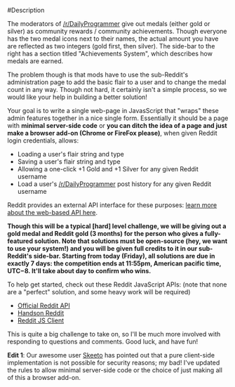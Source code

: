 #Description

The moderators of [/r/DailyProgrammer](https://www.reddit.com/r/DailyProgrammer) give out medals (either gold or silver) as community rewards / community achievements. Though everyone has the two medal icons next to their names, the actual amount you have are reflected as two integers (gold first, then silver). The side-bar to the right has a section titled "Achievements System", which describes how medals are earned.

The problem though is that mods have to use the sub-Reddit's administration page to add the basic flair to a user and to change the medal count in any way. Though not hard, it certainly isn't a simple process, so we would like your help in building a better solution!

Your goal is to write a single web-page in JavasScript that "wraps" these admin features together in a nice single form. Essentially it should be a page with **minimal server-side code** or **you can ditch the idea of a page and just make a browser add-on (Chrome or FireFox please)**, when given Reddit login credentials, allows:

- Loading a user's flair string and type
- Saving a user's flair string and type
- Allowing a one-click +1 Gold and +1 Silver for any given Reddit username
- Load a user's [/r/DailyProgrammer](https://www.reddit.com/r/DailyProgrammer) post history for any given Reddit username

Reddit provides an external API interface for these purposes: [learn more about the web-based API here](http://www.reddit.com/dev/api).

**Though this will be a typical [hard] level challenge, we will be giving out a gold medal and Reddit gold (3 months) for the person who gives a fully-featured solution. Note that solutions must be open-source (hey, we want to use your system!) and you will be given full credits to it in our sub-Reddit's side-bar. Starting from today (Friday), all solutions are due in exactly 7 days: the competition ends at 11:55pm, American pacific time, UTC−8. It'll take about day to confirm who wins.**

To help get started, check out these Reddit JavaScript APIs: (note that none are a "perfect" solution, and some heavy work will be required)

- [Official Reddit API](http://www.reddit.com/dev/api)
- [Handson Reddit](https://github.com/timisbusy/handson-reddit)
- [Reddit JS Client](https://github.com/tommyvyo/reddit-js-client)

This is quite a big challenge to take on, so I'll be much more involved with responding to questions and comments. Good luck, and have fun!

**Edit 1**: Our awesome user [Skeeto](http://www.reddit.com/r/dailyprogrammer/comments/1dk7c7/05213_challenge_121_hard_medal_management/c9r4obj) has pointed out that a pure client-side implementation is not possible for security reasons; my bad! I've updated the rules to allow minimal server-side code or the choice of just making all of this a browser add-on.

